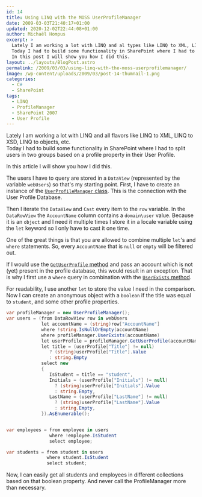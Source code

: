 ```yaml
---
id: 14
title: Using LINQ with the MOSS UserProfileManager
date: 2009-03-03T21:40:17+01:00
updated: 2020-12-02T22:44:08+01:00
author: Michaël Hompus
excerpt: >
  Lately I am working a lot with LINQ and al types like LINQ to XML, LINQ to XSD, LINQ to objects, etc.
  Today I had to build some functionality in SharePoint where I had to split users in 2 groups based on a profile property in their User Profile.
  In this post I will show you how I did this.
layout: ../layouts/BlogPost.astro
permalink: /2009/03/03/using-linq-with-the-moss-userprofilemanager/
image: /wp-content/uploads/2009/03/post-14-thumnail-1.png
categories:
  - C#
  - SharePoint
tags:
  - LINQ
  - ProfileManager
  - SharePoint 2007
  - User Profile
---
```


Lately I am working a lot with LINQ and all flavors like LINQ to XML, LINQ to XSD, LINQ to objects, etc.  
Today I had to build some functionality in SharePoint where I had to split users in two groups based on a profile property in their User Profile.

In this article I will show you how I did this.

<!--more-->

The users I have to query are stored in a `DataView` (represented by the variable `webUsers`) so that's my starting point.
First, I have to create an instance of the [`UserProfileManager` class](https://learn.microsoft.com/previous-versions/office/developer/sharepoint-2007/ms499834(v=office.12)).
This is the connection with the User Profile Database.

Then I iterate the `DataView` and `Cast` every item to the `row` variable.
In the `DataRowView` the `AccountName` column contains a `domain\user` value.
Because it is an `object` and I need it multiple times I store it in a locale variable using the `let` keyword so I only have to cast it one time.

One of the great things is that you are allowed to combine multiple `let`'s and `where` statements. So, every `AccountName` that is `null` or `empty` will be filtered out.

If I would use the [`GetUserProfile` method](https://learn.microsoft.com/previous-versions/office/developer/sharepoint-2007/ms562764(v=office.12)) and pass an account which is not (yet) present in the profile database, this would result in an exception.
That is why I first use a `where` query in combination with the [`UserExists` method](https://learn.microsoft.com/previous-versions/office/developer/sharepoint-2007/ms517538(v=office.12)).

For readability, I use another `let` to store the value I need in the comparison.
Now I can create an anonymous object with a `boolean` if the title was equal to `student`, and some other profile properties.

```csharp
var profileManager = new UserProfileManager();
var users = (from DataRowView row in webUsers
             let accountName = (string)row["AccountName"]
             where !string.IsNullOrEmpty(accountName)
             where profileManager.UserExists(accountName)
             let userProfile = profileManager.GetUserProfile(accountName)
             let title = (userProfile["Title"] != null)
                ? (string)userProfile["Title"].Value
                : string.Empty
             select new
             {
                IsStudent = title == "student",
                Initials = (userProfile["Initials"] != null)
                  ? (string)userProfile["Initials"].Value
                  : string.Empty,
                LastName = (userProfile["LastName"] != null)
                  ? (string)userProfile["LastName"].Value
                  : string.Empty,
             }).AsEnumerable();


var employees = from employee in users
                where !employee.IsStudent
                select employee;

var students = from student in users
               where student.IsStudent
               select student;
```

Now, I can easily get all students and employees in different collections based on that boolean property.
And never call the ProfileManager more than necessary.
